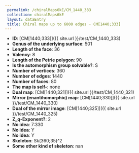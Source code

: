 ```yaml
--- 
 permalink: /chiralMaps6kE/CM_1440_333 
 collection: chiralMaps6kE
 layout: dataEntry
 title: Chiral maps up to 6000 edges - CM[1440;333]
---
```


- **ID**: [CM[1440;333]]({{ site.url }}/test/CM_1440_333)
- **Genus of the underlying surface**: 501
- **Length of the face**: 36
- **Valency**: 8
- **Length of the Petrie polygon**: 90
- **Is the automorphism group solvable?**: S
- **Number of vertices**: 360
- **Number of edges**: 1440
- **Number of faces**: 80
- **The map is self-**: none
- **Dual map**: [CM[1440;321]]({{ site.url }}/test/CM_1440_321)
- **Mirror (enantihomorphic) map**: [CM[1440;330]]({{ site.url }}/test/CM_1440_330)
- **Dual of the mirror image**: [CM[1440;325]]({{ site.url }}/test/CM_1440_325)
- **Z_q-Exponent?**: 2
- **No idea**:  7:330
- **No idea**: Y
- **No idea**: Y
- **Skeleton**: Sk(360;35)^2
- **Some other kind of skeleton**: nan
